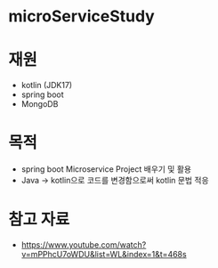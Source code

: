 # microServiceStudy
# 재원
- kotlin (JDK17)
- spring boot
- MongoDB

# 목적
- spring boot Microservice Project 배우기 및 활용
- Java -> kotlin으로 코드를 변경함으로써 kotlin 문법 적응


# 참고 자료
- https://www.youtube.com/watch?v=mPPhcU7oWDU&list=WL&index=1&t=468s
